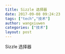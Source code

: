 ```yaml
---
title: Sizzle 选择器
date: 2017-09-08 09:24:23
tags: ["tech","技术"]
author: wangxiuwen
categories: ["技术"]
layout: post
---
```


Sizzle 选择器